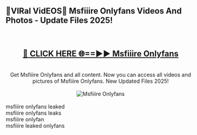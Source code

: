 <h2>🔴VIRal VidEOS🔴 Msfiiire Onlyfans Videos And Photos - Update Files 2025!</h2>
<br>
<div align="center">
<h2><a href="https://virallinks.top/odZfE0" rel="nofollow">🔴 CLICK HERE 🌐==►► Msfiiire Onlyfans</a></h2>
<br>
Get Msfiiire Onlyfans and all content. Now you can access all videos and pictures of Msfiiire Onlyfans. New Updated Files 2025!
<br>
<br>
<a href="https://virallinks.top/odZfE0" rel="nofollow" data-target="animated-image.originalLink"><img src="https://i.imgur.com/dJHk4Zq.gif)" alt="Msfiiire Onlyfans" style="max-width: 100%; display: inline-block;" data-target="animated-image.originalImage"></a>
</div>
<br>
msfiiire onlyfans leaked<br>
msfiiire onlyfans leaks<br>
msfiiire onlyfan<br>
msfiiire leaked onlyfans